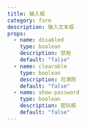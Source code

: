 ```yaml
---
title: 输入框
category: form
description: 输入文本框
props:
  - name: disabled
    type: boolean
    description: 禁用
    default: "false"
  - name: clearable
    type: boolean
    description: 可清除
    default: "false"
  - name: show-password
    type: boolean
    description: 密码框
    default: "false"
---
```

